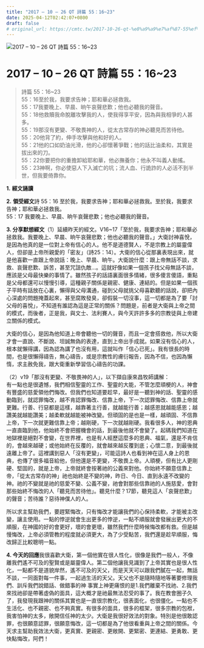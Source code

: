 ```yaml
---
title: "2017 – 10 – 26 QT 詩篇 55：16~23"
date: 2025-04-12T02:42:07+0800
draft: false
# original_url: https://cmtc.tw/2017-10-26-qt-%e8%a9%a9%e7%af%87-55%ef%bc%9a1623
---
```


![2017 – 10 – 26 QT 詩篇 55：16\~23](/images/qt.jpg   "2017 – 10 – 26 QT 詩篇 55：16\~23")

# 2017 – 10 – 26 QT 詩篇 55：16\~23

> 詩篇 55：16\~23  
> 55：16至於我，我要求告神；耶和華必拯救我。  
> 55：17我要晚上、早晨、晌午哀聲悲歎；他也必聽我的聲音。  
> 55：18他救贖我命脫離攻擊我的人，使我得享平安，因為與我相爭的人甚多。  
> 55：19那沒有更變、不敬畏神的人，從太古常存的神必聽見而苦待他。  
> 55：20他背了約，伸手攻擊與他和好的人。  
> 55：21他的口如奶油光滑，他的心卻懷著爭戰；他的話比油柔和，其實是拔出來的刀。  
> 55：22你要把你的重擔卸給耶和華，他必撫養你；他永不叫義人動搖。  
> 55：23神啊，你必使惡人下入滅亡的坑；流人血、行詭詐的人必活不到半世，但我要倚靠你。

**1.** **經文誦讀**

**2.** **領受經文**詩 55：16 至於我，我要求告神；耶和華必拯救我。至於我，我要求告神；耶和華必拯救我。  
55：17 我要晚上、早晨、晌午哀聲悲歎；他也必聽我的聲音。

**3. 分享默想經文**（1）延續昨天的經文。V16\~17「至於我，我要求告神；耶和華必拯救我。我要晚上、早晨、晌午哀聲悲歎；他也必聽我的聲音。」大衛討神喜悅，是因為他真的是一位對上帝有信心的人。他不是道德賢人，不是宗教上的屬靈偉人，但卻是上帝所親愛的「密友」（詩25：14）。大衛的信心從那裏表現出來，就是他喜歡一直跟上帝說話：晚上、早晨、晌午。大衛說什麼：跟上帝無話不談，求救、哀聲悲歎、訴苦，甚至咒詛仇敵…。這就好像如果一個孩子找父母無話不談，應該是父母最快樂的事情了。雖然孩子的話語裏面很多情緒，很多傻言傻語，重點是父母都還可以慢慢引導，這種親子關係是親密、健康、連結的。但是如果一個孩子平時有話放在心裏，懶得與父母溝通，碰到父母就挑父母喜歡聽的話說，卻把內心深處的問題掩蓋起來，甚至腐敗發臭，卻假裝一切沒事，這一切都是為了要「討父母的喜悅」，不知道有誰認為這是正常的關係？問題是，前者是大衛與上帝之間的模式，而後者，正是我，與文士、法利賽人，與今天許許多多的宗教徒與上帝建立關係的模式。

大衛的信心，是因為他知道上帝會聽他一切的聲音，而且一定會搭救他，所以大衛才會一直說、不斷說、坦誠無偽的表達，直到上帝出手成就。如果沒有信心的人，根本就懶得講，因為認為講了也沒有用，這就叫作「信心已死」。我有很長的時間，也是很懶得禱告，無心禱告，或是宗教性的膚衍報告，因為不信，也因為懶惰，求主赦免我，跟大衛重新學習信心禱告的功課。

（2）v19「那沒有更變、不敬畏神的人」，以下擷自康來昌牧師講解：  
有一點也是很遺憾，我們相信聖靈的工作、聖靈的大能，不管怎麼頑梗的人，神會有豐盛的慈愛領他們悔改。但我們也知道要趁早，最好是一聽到神的話、聖靈的感動臨到，就認罪悔改，越不肯認罪悔改、信靠上帝，下一次認罪悔改、信靠上帝就更難。行善、行惡都是這樣，越靠著主行善，就越能行善；越感恩就越能感恩；越讚美就越能讚美；越柔軟就越能被神改變。但頑固的是也是一樣，越頑固、不信靠上帝，下一次就更難信靠上帝；越剛硬，下一次就越剛硬。我看很多人，神的恩典一直直臨到他，他始終不會把握機會的話，到最後他就不會變了。起碼我們知道在地獄裡是絕對不會變，在世界裡，也是有人經歷這麼多的恩典、福氣，還是不肯信的，會越來越硬；或他始終在反覆的，就會越來越反覆到底；心懷二意，到最後就遠離上帝了。這裡講到惡人「沒有更變」，可能這詩人也看到神在這人身上的恩典，也傳了很多福音給他，但他還是不更變，不敬畏上帝。人頑梗，但有比人更剛硬、堅固的，就是上帝，上帝就終會按著祂的公義來對他。你始終不願意信靠上帝，「從太古常存的神」祂也始終是不變的神，昨日、今日、直到永遠不改變的神。祂的不變就是祂的慈愛不變、公義不變，祂會對那些信靠祂的人施慈愛，會對那些始終不悔改的人「聽見而苦待他」。聽見什麼？17節，聽見這人「哀聲悲歎」的聲音；苦待誰？惡待神僕人的人。

所以求主幫助我們，要趕緊悔改，只有悔改才能讓我們的心保持柔軟，才能被主改變，讓主使用。一點的悖逆就會生出更多的悖逆，一點不順服就會發展出更大的不順服，在神國的好的會更好，壞的會更壞，雖然我們什麼時候悔改都有救。但是越慢悔改，上帝必須管教的程度就必須更大，為了少受點苦，我們還是趁早順服，悔改歸正比較聰明一點。

**4. 今天的回應**我很喜歡大衛，第一個他實在很人性化，很像是我們一般人，不像離我們遙不可及的聖賢或是屬靈偉人。第二個他讓我見識到了上帝其實也是很人性化，一點都不是道貌岸然，遙不可及的天父，而是天天可以跟我們膩在一起，無話不談，一同面對每一件事，一起過生活的天父。天父也不是隨時隨地等著要修理我們、訓斥我們說錯話、做錯事的神 事實上神更痛恨的是1.我們離棄不找祂、2.我們來找祂卻是帶著虛偽的面具，這大概才是祂最無法忍受的事了。我在教會圈子久了，我發現我跟神的關係其實也是一直很宗教化，很表面化，也很僵化。一點也不生活化、也不親密、也不夠真實。有很多的面具，很多的框架，很多宗教的包袱，我害怕神的太多，敞開信任神的太少。大衛是我很好效法的對象。特別是他很敢認罪，也很願意認罪，很願意悔改，這一切都是為了他很看重與上帝之間的關係。今天求主幫助我效法大衛，更真實、更親密、更敞開、更緊密、更連結、更勇敢、更快點悔改，阿們！